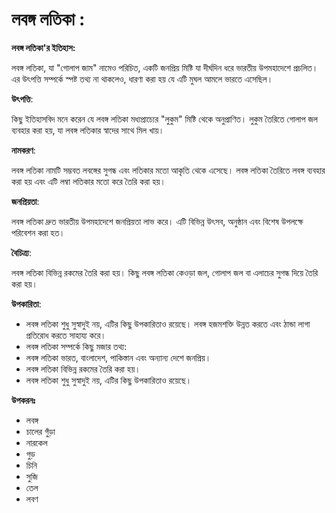 # লবঙ্গ লতিকা :

**লবঙ্গ লতিকা'র ইতিহাস:**

লবঙ্গ লতিকা, যা "গোলাপ জাম" নামেও পরিচিত, একটি জনপ্রিয় মিষ্টি যা দীর্ঘদিন ধরে ভারতীয় উপমহাদেশে প্রচলিত। এর উৎপত্তি সম্পর্কে স্পষ্ট তথ্য না থাকলেও, ধারণা করা হয় যে এটি মুঘল আমলে ভারতে এসেছিল।

**উৎপত্তি**:

কিছু ইতিহাসবিদ মনে করেন যে লবঙ্গ লতিকা মধ্যপ্রাচ্যের "লুকুম" মিষ্টি থেকে অনুপ্রাণিত। লুকুম তৈরিতে গোলাপ জল ব্যবহার করা হয়, যা লবঙ্গ লতিকার স্বাদের সাথে মিল খায়।

**নামকরণ**:

লবঙ্গ লতিকা নামটি সম্ভবত লবঙ্গের সুগন্ধ এবং লতিকার মতো আকৃতি থেকে এসেছে। লবঙ্গ লতিকা তৈরিতে লবঙ্গ ব্যবহার করা হয় এবং এটি লম্বা লতিকার মতো করে তৈরি করা হয়।

**জনপ্রিয়তা**:

লবঙ্গ লতিকা দ্রুত ভারতীয় উপমহাদেশে জনপ্রিয়তা লাভ করে। এটি বিভিন্ন উৎসব, অনুষ্ঠান এবং বিশেষ উপলক্ষে পরিবেশন করা হত।

**বৈচিত্র্য**:

লবঙ্গ লতিকা বিভিন্ন রকমের তৈরি করা হয়। কিছু লবঙ্গ লতিকা কেওড়া জল, গোলাপ জল বা এলাচের সুগন্ধ দিয়ে তৈরি করা হয়।

**উপকারিতা**:

- লবঙ্গ লতিকা শুধু সুস্বাদুই নয়, এটির কিছু উপকারিতাও রয়েছে। লবঙ্গ হজমশক্তি উন্নত করতে এবং ঠান্ডা লাগা প্রতিরোধ করতে সাহায্য করে।
- লবঙ্গ লতিকা সম্পর্কে কিছু মজার তথ্য:
- লবঙ্গ লতিকা ভারত, বাংলাদেশ, পাকিস্তান এবং অন্যান্য দেশে জনপ্রিয়।
- লবঙ্গ লতিকা বিভিন্ন রকমের তৈরি করা হয়।
- লবঙ্গ লতিকা শুধু সুস্বাদুই নয়, এটির কিছু উপকারিতাও রয়েছে।

**উপকরনঃ** 

- লবঙ্গ
- চালের গুঁড়া
- নারকেল
- গুড়
- চিনি
- সুজি
- তেল
- লবণ